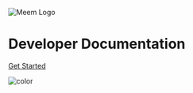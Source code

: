  ![Meem Logo](/assets/meem-logo.png)

# Developer Documentation

[Get Started](#introduction)

![color](#fff)